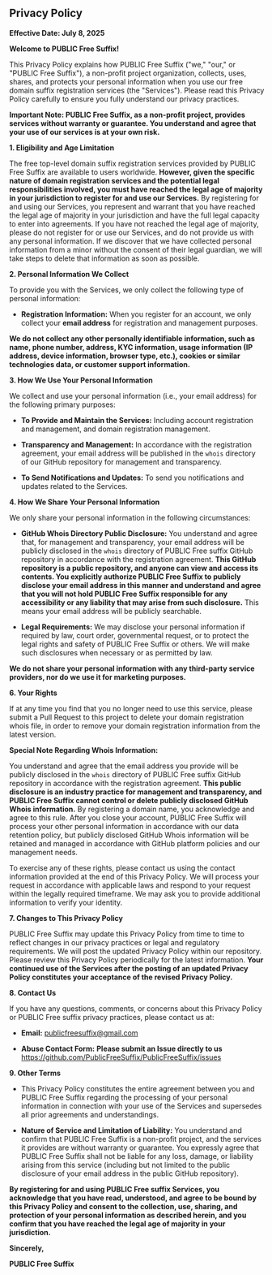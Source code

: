 ## Privacy Policy

**Effective Date: July 8, 2025**

**Welcome to PUBLIC Free Suffix!**

This Privacy Policy explains how PUBLIC Free Suffix ("we," "our," or "PUBLIC Free Suffix"), a non-profit project organization, collects, uses, shares, and protects your personal information when you use our free domain suffix registration services (the "Services"). Please read this Privacy Policy carefully to ensure you fully understand our privacy practices.

**Important Note: PUBLIC Free Suffix, as a non-profit project, provides services without warranty or guarantee. You understand and agree that your use of our services is at your own risk.**

**1. Eligibility and Age Limitation**

The free top-level domain suffix registration services provided by PUBLIC Free Suffix are available to users worldwide. **However, given the specific nature of domain registration services and the potential legal responsibilities involved, you must have reached the legal age of majority in your jurisdiction to register for and use our Services.** By registering for and using our Services, you represent and warrant that you have reached the legal age of majority in your jurisdiction and have the full legal capacity to enter into agreements. If you have not reached the legal age of majority, please do not register for or use our Services, and do not provide us with any personal information. If we discover that we have collected personal information from a minor without the consent of their legal guardian, we will take steps to delete that information as soon as possible.

**2. Personal Information We Collect**

To provide you with the Services, we only collect the following type of personal information:

* **Registration Information:** When you register for an account, we only collect your **email address** for registration and management purposes.

**We do not collect any other personally identifiable information, such as name, phone number, address, KYC information, usage information (IP address, device information, browser type, etc.), cookies or similar technologies data, or customer support information.**

**3. How We Use Your Personal Information**

We collect and use your personal information (i.e., your email address) for the following primary purposes:

* **To Provide and Maintain the Services:** Including account registration and management, and domain registration management.

* **Transparency and Management:** In accordance with the registration agreement, your email address will be published in the `whois` directory of our GitHub repository for management and transparency.

* **To Send Notifications and Updates:** To send you notifications and updates related to the Services.

**4. How We Share Your Personal Information**

We only share your personal information in the following circumstances:

* **GitHub Whois Directory Public Disclosure:** You understand and agree that, for management and transparency, your email address will be publicly disclosed in the `whois` directory of PUBLIC Free suffix GitHub repository in accordance with the registration agreement. **This GitHub repository is a public repository, and anyone can view and access its contents. You explicitly authorize PUBLIC Free Suffix to publicly disclose your email address in this manner and understand and agree that you will not hold PUBLIC Free Suffix responsible for any accessibility or any liability that may arise from such disclosure.** This means your email address will be publicly searchable.

* **Legal Requirements:** We may disclose your personal information if required by law, court order, governmental request, or to protect the legal rights and safety of PUBLIC Free Suffix or others. We will make such disclosures when necessary or as permitted by law.

**We do not share your personal information with any third-party service providers, nor do we use it for marketing purposes.**

**6. Your Rights**

If at any time you find that you no longer need to use this service, please submit a Pull Request to this project to delete your domain registration whois file, in order to remove your domain registration information from the latest version.

**Special Note Regarding Whois Information:**

You understand and agree that the email address you provide will be publicly disclosed in the `whois` directory of PUBLIC Free suffix GitHub repository in accordance with the registration agreement. **This public disclosure is an industry practice for management and transparency, and PUBLIC Free Suffix cannot control or delete publicly disclosed GitHub Whois information.** By registering a domain name, you acknowledge and agree to this rule. After you close your account, PUBLIC Free Suffix will process your other personal information in accordance with our data retention policy, but publicly disclosed GitHub Whois information will be retained and managed in accordance with GitHub platform policies and our management needs.

To exercise any of these rights, please contact us using the contact information provided at the end of this Privacy Policy. We will process your request in accordance with applicable laws and respond to your request within the legally required timeframe. We may ask you to provide additional information to verify your identity.

**7. Changes to This Privacy Policy**

PUBLIC Free Suffix may update this Privacy Policy from time to time to reflect changes in our privacy practices or legal and regulatory requirements. We will post the updated Privacy Policy within our repository. Please review this Privacy Policy periodically for the latest information. **Your continued use of the Services after the posting of an updated Privacy Policy constitutes your acceptance of the revised Privacy Policy.**

**8. Contact Us**

If you have any questions, comments, or concerns about this Privacy Policy or PUBLIC Free suffix privacy practices, please contact us at:

* **Email:** publicfreesuffix@gmail.com

* **Abuse Contact Form:** **Please submit an Issue directly to us** <https://github.com/PublicFreeSuffix/PublicFreeSuffix/issues>

**9. Other Terms**

* This Privacy Policy constitutes the entire agreement between you and PUBLIC Free Suffix regarding the processing of your personal information in connection with your use of the Services and supersedes all prior agreements and understandings.

* **Nature of Service and Limitation of Liability:** You understand and confirm that PUBLIC Free Suffix is a non-profit project, and the services it provides are without warranty or guarantee. You expressly agree that PUBLIC Free Suffix shall not be liable for any loss, damage, or liability arising from this service (including but not limited to the public disclosure of your email address in the public GitHub repository).

**By registering for and using PUBLIC Free suffix Services, you acknowledge that you have read, understood, and agree to be bound by this Privacy Policy and consent to the collection, use, sharing, and protection of your personal information as described herein, and you confirm that you have reached the legal age of majority in your jurisdiction.**

**Sincerely,**

**PUBLIC Free Suffix**